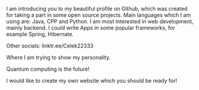 I am introducing you to my beautiful profile on Github, which was created for taking a part in some
open source projects.
Main languages which I am using are: Java, CPP and Python. I am most interested in web development, mainly backend. I could write Apps in some popular frameworks, for example Spring, Hibernate.

Other socials: linktr.ee/Celek22333

Where I am trying to show my personality.

Quantum computing is the future!

I would like to create my own website which you should be ready for!
